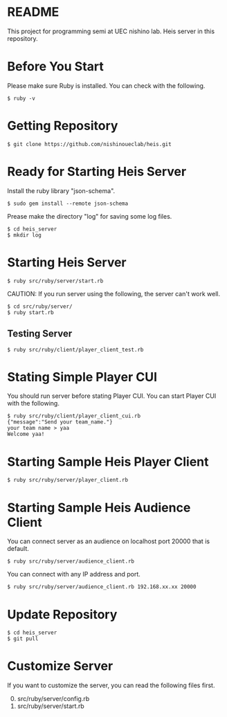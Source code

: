 # README #

This project for programming semi at UEC nishino lab.
Heis server in this repository.

# Before You Start
Please make sure Ruby is installed.
You can check with the following.
```
$ ruby -v
```

# Getting Repository
```
$ git clone https://github.com/nishinoueclab/heis.git
```

# Ready for Starting Heis Server
Install the ruby library "json-schema".
```
$ sudo gem install --remote json-schema
```

Prease make the directory "log" for saving some log files. 
```
$ cd heis_server
$ mkdir log
```


# Starting Heis Server
```
$ ruby src/ruby/server/start.rb
```
CAUTION: If you run server using the following, the server can't work well.
```
$ cd src/ruby/server/
$ ruby start.rb
```
## Testing Server
```
$ ruby src/ruby/client/player_client_test.rb
```

# Stating Simple Player CUI
You should run server before stating Player CUI.
You can start Player CUI with the following.
```
$ ruby src/ruby/client/player_client_cui.rb
{"message":"Send your team_name."}
your team name > yaa
Welcome yaa!
```
 

# Starting Sample Heis Player Client
```
$ ruby src/ruby/server/player_client.rb
```

# Starting Sample Heis Audience Client
You can connect server as an audience on localhost port 20000 that is default.
```
$ ruby src/ruby/server/audience_client.rb
```
You can connect with any IP address and port.
```
$ ruby src/ruby/server/audience_client.rb 192.168.xx.xx 20000
```


# Update Repository
```
$ cd heis_server
$ git pull
```

# Customize Server
If you want to customize the server, you can read the following files first.

0. src/ruby/server/config.rb
0. src/ruby/server/start.rb
